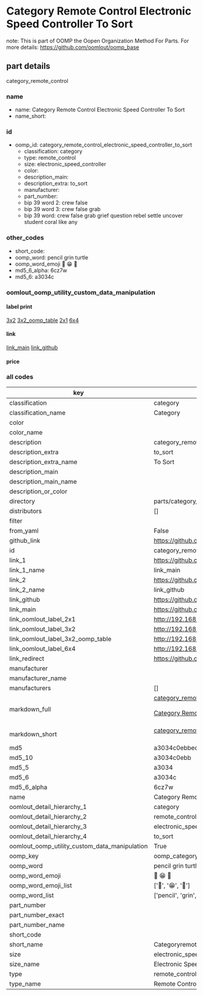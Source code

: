 # Category Remote Control Electronic Speed Controller To Sort  

note: This is part of OOMP the Oopen Organization Method For Parts. For more details: https://github.com/oomlout/oomp_base

##  part details
  



category_remote_control



### name
* name: Category Remote Control Electronic Speed Controller To Sort
* name_short: 
### id
* oomp_id: category_remote_control_electronic_speed_controller_to_sort
  * classification: category
  * type: remote_control
  * size: electronic_speed_controller
  * color: 
  * description_main: 
  * description_extra: to_sort
  * manufacturer: 
  * part_number: 
  * bip 39 word 2: crew false
  * bip 39 word 3: crew false grab
  * bip 39 word: crew false grab grief question rebel settle uncover student coral like any

### other_codes
* short_code: 
* oomp_word: pencil grin turtle
* oomp_word_emoji :pencil: :grin: :turtle:
* md5_6_alpha: 6cz7w
* md5_6: a3034c






### oomlout_oomp_utility_custom_data_manipulation
#### label print
[3x2](http://192.168.1.245:1112/?label=oomp%206cz7w)
[3x2_oomp_table](http://192.168.1.108:1112/?label=oomp%206cz7w)
[2x1](http://192.168.1.242:1112/?label=oomp%206cz7w)
[6x4](http://192.168.1.55:1112/?label=oomp%206cz7w)    

#### link

[link_main](https://github.com/oomlout/oomlout_oomp_version_1_messy/tree/main/parts/category_remote_control_electronic_speed_controller_to_sort) [link_github](https://github.com/oomlout/oomlout_oomp_version_1_messy/tree/main/parts/category_remote_control_electronic_speed_controller_to_sort)                             

#### price







### all codes 
| key | value |  
| --- | --- |  
| classification | category |  
| classification_name | Category |  
| color |  |  
| color_name |  |  
| description | category_remote_control |  
| description_extra | to_sort |  
| description_extra_name | To Sort |  
| description_main |  |  
| description_main_name |  |  
| description_or_color |   |  
| directory | parts/category_remote_control_electronic_speed_controller_to_sort |  
| distributors | [] |  
| filter |  |  
| from_yaml | False |  
| github_link | https://github.com/oomlout/oomlout_oomp_part_src/tree/main/parts/category_remote_control_electronic_speed_controller_to_sort |  
| id | category_remote_control_electronic_speed_controller_to_sort |  
| link_1 | https://github.com/oomlout/oomlout_oomp_version_1_messy/tree/main/parts/category_remote_control_electronic_speed_controller_to_sort |  
| link_1_name | link_main |  
| link_2 | https://github.com/oomlout/oomlout_oomp_version_1_messy/tree/main/parts/category_remote_control_electronic_speed_controller_to_sort |  
| link_2_name | link_github |  
| link_github | https://github.com/oomlout/oomlout_oomp_version_1_messy/tree/main/parts/category_remote_control_electronic_speed_controller_to_sort |  
| link_main | https://github.com/oomlout/oomlout_oomp_version_1_messy/tree/main/parts/category_remote_control_electronic_speed_controller_to_sort |  
| link_oomlout_label_2x1 | http://192.168.1.242:1112/?label=oomp%206cz7w |  
| link_oomlout_label_3x2 | http://192.168.1.245:1112/?label=oomp%206cz7w |  
| link_oomlout_label_3x2_oomp_table | http://192.168.1.108:1112/?label=oomp%206cz7w |  
| link_oomlout_label_6x4 | http://192.168.1.55:1112/?label=oomp%206cz7w |  
| link_redirect | https://github.com/oomlout/oomlout_oomp_version_1_messy/tree/main/parts/category_remote_control_electronic_speed_controller_to_sort |  
| manufacturer |  |  
| manufacturer_name |  |  
| manufacturers | [] |  
| markdown_full | [category_remote_control_electronic_speed_controller_to_sort](none)<br>[](none)<br>[Category Remote Control Electronic Speed Controller To Sort](none)<br><br> |  
| markdown_short | [category_remote_control_electronic_speed_controller_to_sort](none)<br><br> |  
| md5 | a3034c0ebbecb88eccd7c668ca94919a |  
| md5_10 | a3034c0ebb |  
| md5_5 | a3034 |  
| md5_6 | a3034c |  
| md5_6_alpha | 6cz7w |  
| name | Category Remote Control Electronic Speed Controller To Sort |  
| oomlout_detail_hierarchy_1 | category |  
| oomlout_detail_hierarchy_2 | remote_control |  
| oomlout_detail_hierarchy_3 | electronic_speed_controller |  
| oomlout_detail_hierarchy_4 | to_sort |  
| oomlout_oomp_utility_custom_data_manipulation | True |  
| oomp_key | oomp_category_remote_control_electronic_speed_controller_to_sort |  
| oomp_word | pencil grin turtle |  
| oomp_word_emoji | :pencil: :grin: :turtle: |  
| oomp_word_emoji_list | [':pencil:', ':grin:', ':turtle:'] |  
| oomp_word_list | ['pencil', 'grin', 'turtle'] |  
| part_number |  |  
| part_number_exact |  |  
| part_number_name |  |  
| short_code |  |  
| short_name | Categoryremotecontrol |  
| size | electronic_speed_controller |  
| size_name | Electronic Speed Controller |  
| type | remote_control |  
| type_name | Remote Control |  
